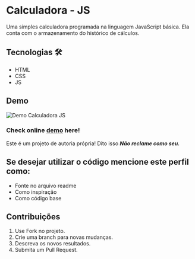 # Calculadora - JS

Uma simples calculadora programada na linguagem JavaScript básica. Ela conta com o armazenamento do histórico de cálculos.

## Tecnologias 🛠

* HTML
* CSS
* JS

## Demo

![Demo Calculadora JS](./.github/sr-gif.gif)

### Check online [demo](https://freddcf.github.io/calculadora-js/) here!

Este é um projeto de autoria própria! Dito isso ***Não reclame como seu.***

## Se desejar utilizar o código mencione este perfil como:

* Fonte no arquivo readme
* Como inspiração
* Como código base

## Contribuições

1. Use Fork no projeto.
2. Crie uma branch para novas mudanças.
3. Descreva os novos resultados.
4. Submita um Pull Request.
